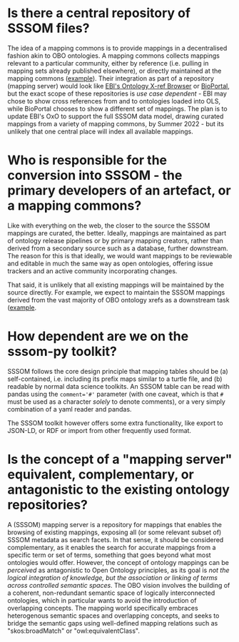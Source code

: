 # Is there a central repository of SSSOM files?
The idea of a mapping commons is to provide mappings in a decentralised fashion akin to OBO ontologies. A mapping commons collects 
mappings relevant to a particular community, either by reference (i.e. pulling in mapping sets already published elsewhere), or directly
maintained at the mapping commons ([example](https://github.com/mapping-commons/mh_mapping_initiative)). 
Their integration as part of a repository (mapping server) would look like [EBI's Ontology X-ref Browser](https://www.ebi.ac.uk/spot/oxo/) 
or [BioPortal](https://www.bioontology.org/wiki/BioPortal_Mappings),
but the exact scope of these repositories is _use case dependent_ - EBI may chose to show cross references from and to ontologies loaded into OLS, 
while BioPortal chooses to show a different set of mappings. The plan is to update EBI's OxO to support the full SSSOM data model, drawing curated
mappings from a variety of mapping commons, by Summer 2022 - but its unlikely that one central place will index all available mappings.

# Who is responsible for the conversion into SSSOM - the primary developers of an artefact, or a mapping commons?
Like with everything on the web, the closer to the source the SSSOM mappings are curated, the better. Ideally, mappings are maintained as 
part of ontology release pipelines or by primary mapping creators, rather than derived from a secondary source such as a database, further downstream.
The reason for this is that ideally, we would want mappings to be reviewable and editable in much the same way as open ontologies, 
offering issue trackers and an active community incorporating changes.

That said, it is unlikely that all existing mappings will be maintained by the source directly. For example, we expect to maintain the SSSOM mappings
derived from the vast majority of OBO ontology xrefs as a downstream task ([example](https://github.com/mapping-commons/ols-mapping-commons).

# How dependent are we on the sssom-py toolkit?
SSSOM follows the core design principle that mapping tables should be (a) self-contained, i.e. including its prefix maps similar to a turtle file, 
and (b) readable by normal data science toolkits. An SSSOM table can be read with pandas using the `comment='#'` parameter 
(with one caveat, which is that `#` must be used as a character _solely_ to denote comments), or a very simply combination of a yaml reader and pandas. 

The SSSOM toolkit however offers some extra functionality, like export to JSON-LD, or RDF or import from other frequently used format.

# Is the concept of a "mapping server" equivalent, complementary, or antagonistic to the existing ontology repositories? 
A (SSSOM) mapping server is a repository for mappings that enables the browsing of existing mappings, exposing all (or some relevant subset of) SSSOM metadata as search
facets. In that sense, it should be considered complementary, as it enables the search for accurate mappings from a specific term or set of terms,
something that goes beyond what most ontologies would offer. However, the concept of ontology mappings can be _perceived_ as antagonistic to Open Ontology
principles, as its goal is _not the logical integration of knowledge, but the association or linking of terms across controlled semantic spaces_. 
The OBO vision involves the building of a coherent, non-redundant semantic space of logically interconnected ontologies, which in particular
wants to avoid the introduction of overlapping concepts. The mapping world specifically embraces heterogenous semantic spaces and overlapping concepts,
and seeks to bridge the semantic gaps using well-defined mapping relations such as "skos:broadMatch" or "owl:equivalentClass".
